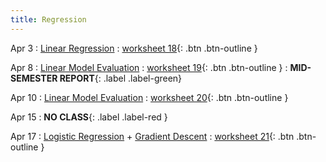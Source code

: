 ```yaml
---
title: Regression
---
```


Apr 3 
: [Linear Regression](https://github.com/gallettilance/Data-Science-Fundamentals/raw/main/lecture_18/18_Linear_Regression.pdf) 
  : [worksheet 18](https://github.com/gallettilance/Data-Science-Fundamentals/blob/main/lecture_18/worksheet_18.ipynb){: .btn .btn-outline } 

Apr 8 
: [Linear Model Evaluation](https://github.com/gallettilance/Data-Science-Fundamentals/raw/main/lecture_19/19_Linear_Model_Evaluation.pdf) 
  : [worksheet 19](https://github.com/gallettilance/Data-Science-Fundamentals/blob/main/lecture_19/worksheet_19.ipynb){: .btn .btn-outline } 
    : **MID-SEMESTER REPORT**{: .label .label-green}


Apr 10 
: [Linear Model Evaluation](https://github.com/gallettilance/Data-Science-Fundamentals/raw/main/lecture_20/20_Linear_Model_Evaluation.pdf)
  : [worksheet 20](https://github.com/gallettilance/Data-Science-Fundamentals/blob/main/lecture_20/worksheet_20.ipynb){: .btn .btn-outline } 

Apr 15 
: **NO CLASS**{: .label .label-red } 

Apr 17
: [Logistic Regression](https://github.com/gallettilance/Data-Science-Fundamentals/raw/main/lecture_21/21_Logistic_Regression.pdf) + [Gradient Descent](https://github.com/gallettilance/Data-Science-Fundamentals/raw/main/lecture_22/22_Gradient_Descent.pdf) 
  : [worksheet 21](https://github.com/gallettilance/Data-Science-Fundamentals/blob/main/lecture_21/worksheet_21.ipynb){: .btn .btn-outline } 
